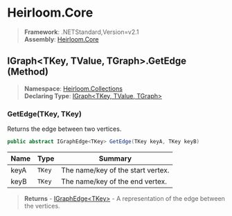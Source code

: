 # Heirloom.Core

> **Framework**: .NETStandard,Version=v2.1  
> **Assembly**: [Heirloom.Core][0]

## IGraph\<TKey, TValue, TGraph>.GetEdge (Method)

> **Namespace**: [Heirloom.Collections][0]  
> **Declaring Type**: [IGraph\<TKey, TValue, TGraph>][1]

### GetEdge(TKey, TKey)

Returns the edge between two vertices.

```cs
public abstract IGraphEdge<TKey> GetEdge(TKey keyA, TKey keyB)
```

| Name | Type   | Summary                           |
|------|--------|-----------------------------------|
| keyA | `TKey` | The name/key of the start vertex. |
| keyB | `TKey` | The name/key of the end vertex.   |

> **Returns** - [IGraphEdge\<TKey>][2] - A representation of the edge between the vertices.

[0]: ../../../Heirloom.Core.md
[1]: ../IGraph[TKey,TValue,TGraph].md
[2]: ../IGraphEdge[TKey].md
